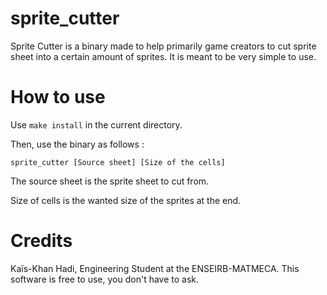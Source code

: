 # sprite_cutter

Sprite Cutter is a binary made to help primarily game creators to cut sprite sheet into a certain amount of sprites.
It is meant to be very simple to use.

# How to use

Use `make install` in the current directory.

Then, use the binary as follows :

`sprite_cutter [Source sheet] [Size of the cells]`

The source sheet is the sprite sheet to cut from.

Size of cells is the wanted size of the sprites at the end.

# Credits

Kaïs-Khan Hadi, Engineering Student at the ENSEIRB-MATMECA.
This software is free to use, you don't have to ask.
